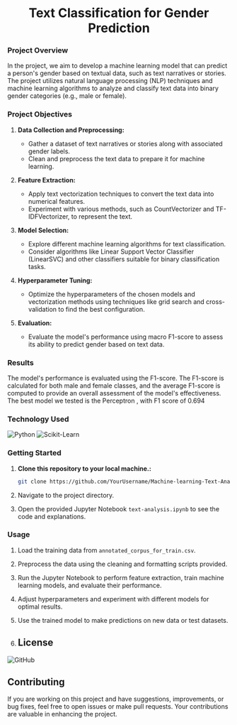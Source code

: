 
<div align="center">
  <h1>Text Classification for Gender Prediction</h1>
</div>

### Project Overview

In the project, we aim to develop a machine learning model that can predict a person's gender based on textual data, such as text narratives or stories. The project utilizes natural language processing (NLP) techniques and machine learning algorithms to analyze and classify text data into binary gender categories (e.g., male or female).

### Project Objectives

1. **Data Collection and Preprocessing:**
   - Gather a dataset of text narratives or stories along with associated gender labels.
   - Clean and preprocess the text data to prepare it for machine learning.

2. **Feature Extraction:**
   - Apply text vectorization techniques to convert the text data into numerical features.
   - Experiment with various methods, such as CountVectorizer and TF-IDFVectorizer, to represent the text.

3. **Model Selection:**
   - Explore different machine learning algorithms for text classification.
   - Consider algorithms like Linear Support Vector Classifier (LinearSVC) and other classifiers suitable for binary classification tasks.

4. **Hyperparameter Tuning:**
   - Optimize the hyperparameters of the chosen models and vectorization methods using techniques like grid search and cross-validation to find the best configuration.

5. **Evaluation:**
   - Evaluate the model's performance using macro F1-score to assess its ability to predict gender based on text data.
     
### Results

The model's performance is evaluated using the F1-score.
The F1-score is calculated for both male and female classes, and the average F1-score is computed to
provide an overall assessment of the model's effectiveness.
The best model we tested is the Perceptron , with F1 score of 0.694

### Technology Used
<div>
  <img src='https://img.shields.io/badge/Python-3776AB?style=for-the-badge&logo=python&logoColor=white' alt='Python'/>
  <img src='https://img.shields.io/badge/Scikit_Learn-F7931E?style=for-the-badge&logo=scikit-learn&logoColor=white' alt='Scikit-Learn'/>
</div>

### Getting Started

1. **Clone this repository to your local machine.:**
   ```bash
   git clone https://github.com/YourUsername/Machine-learning-Text-Analisys-Project

2. Navigate to the project directory.

3. Open the provided Jupyter Notebook `text-analysis.ipynb` to see the code and explanations.

### Usage

1. Load the training data from `annotated_corpus_for_train.csv`.

2. Preprocess the data using the cleaning and formatting scripts provided.

3. Run the Jupyter Notebook to perform feature extraction, train machine learning models, and evaluate their performance.

4. Adjust hyperparameters and experiment with different models for optimal results.

5. Use the trained model to make predictions on new data or test datasets.

6. ## License

![GitHub](https://img.shields.io/github/license/ItsAlexanderPopov/Simon-game)

## Contributing

If you are working on this project and have suggestions, improvements, or bug fixes, feel free to open issues or make pull requests. Your contributions are valuable in enhancing the project.

